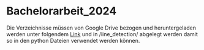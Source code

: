 # Bachelorarbeit_2024

Die Verzeichnisse müssen von Google Drive bezogen und heruntergeladen werden unter folgendem [Link](https://drive.google.com/drive/folders/1datYVXUdwlbb4LL0PCkf67TQHw-Zrb_q?usp=sharing)
und in /line_detection/ abgelegt werden damit so in den python Dateien verwendet werden können.
